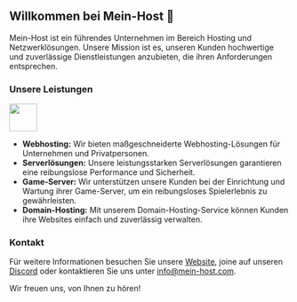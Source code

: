 ## Willkommen bei Mein-Host 👋

Mein-Host ist ein führendes Unternehmen im Bereich Hosting und Netzwerklösungen. Unsere Mission ist es, unseren Kunden hochwertige und zuverlässige Dienstleistungen anzubieten, die ihren Anforderungen entsprechen.

### Unsere Leistungen

<img src="https://raw.githubusercontent.com/FortAwesome/Font-Awesome/6.x/svgs/solid/crown.svg" width="50" height="50">

- **Webhosting:** Wir bieten maßgeschneiderte Webhosting-Lösungen für Unternehmen und Privatpersonen.
- **Serverlösungen:** Unsere leistungsstarken Serverlösungen garantieren eine reibungslose Performance und Sicherheit.
- **Game-Server:** Wir unterstützen unsere Kunden bei der Einrichtung und Wartung ihrer Game-Server, um ein reibungsloses Spielerlebnis zu gewährleisten.
- **Domain-Hosting:** Mit unserem Domain-Hosting-Service können Kunden ihre Websites einfach und zuverlässig verwalten.

### Kontakt

Für weitere Informationen besuchen Sie unsere [Website](https://www.mein-host.com), joine auf unseren [Discord](https://discord.gg/XR48SjpSV7) oder kontaktieren Sie uns unter info@mein-host.com.

Wir freuen uns, von Ihnen zu hören!

